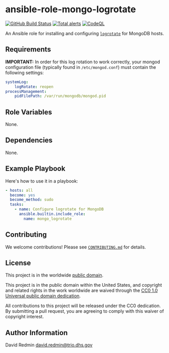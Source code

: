 # ansible-role-mongo-logrotate #

[![GitHub Build Status](https://github.com/cisagov/ansible-role-mongo-logrotate/workflows/build/badge.svg)](https://github.com/cisagov/ansible-role-mongo-logrotate/actions)
[![Total alerts](https://img.shields.io/lgtm/alerts/g/cisagov/ansible-role-mongo-logrotate.svg?logo=lgtm&logoWidth=18)](https://lgtm.com/projects/g/cisagov/ansible-role-mongo-logrotate/alerts/)
[![CodeQL](https://github.com/cisagov/ansible-role-mongo-logrotate/workflows/CodeQL/badge.svg)](https://github.com/cisagov/ansible-role-mongo-logrotate/actions/workflows/codeql-analysis.yml)

An Ansible role for installing and configuring
[`logrotate`](https://github.com/logrotate/logrotate) for MongoDB hosts.

## Requirements ##

**IMPORTANT:** In order for this log rotation to work correctly, your
mongod configuration file (typically found in `/etc/mongod.conf`)
must contain the following settings:

```yaml
systemLog:
    logRotate: reopen
processManagement:
    pidFilePath: /var/run/mongodb/mongod.pid
```

## Role Variables ##

None.

<!--
| Variable | Description | Default | Required |
|----------|-------------|---------|----------|
| optional_variable | Describe its purpose. | `default_value` | No |
| required_variable | Describe its purpose. | n/a | Yes |
-->

## Dependencies ##

None.

## Example Playbook ##

Here's how to use it in a playbook:

```yaml
- hosts: all
  become: yes
  become_method: sudo
  tasks:
    - name: Configure logrotate for MongoDB
      ansible.builtin.include_role:
        name: mongo_logrotate
```

## Contributing ##

We welcome contributions!  Please see [`CONTRIBUTING.md`](CONTRIBUTING.md) for
details.

## License ##

This project is in the worldwide [public domain](LICENSE).

This project is in the public domain within the United States, and
copyright and related rights in the work worldwide are waived through
the [CC0 1.0 Universal public domain
dedication](https://creativecommons.org/publicdomain/zero/1.0/).

All contributions to this project will be released under the CC0
dedication. By submitting a pull request, you are agreeing to comply
with this waiver of copyright interest.

## Author Information ##

David Redmin <david.redmin@trio.dhs.gov>
